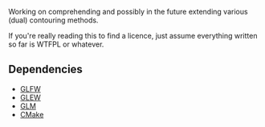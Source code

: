 Working on comprehending and possibly in the future extending various (dual) contouring methods.

If you're really reading this to find a licence, just assume everything written so far is WTFPL or whatever. 
## Dependencies

 * [GLFW](https://github.com/glfw/glfw)
 * [GLEW](http://github.com/nigels-com/glew.git)
 * [GLM](https://github.com/g-truc/glm)
 * [CMake](http://www.cmake.org/)
